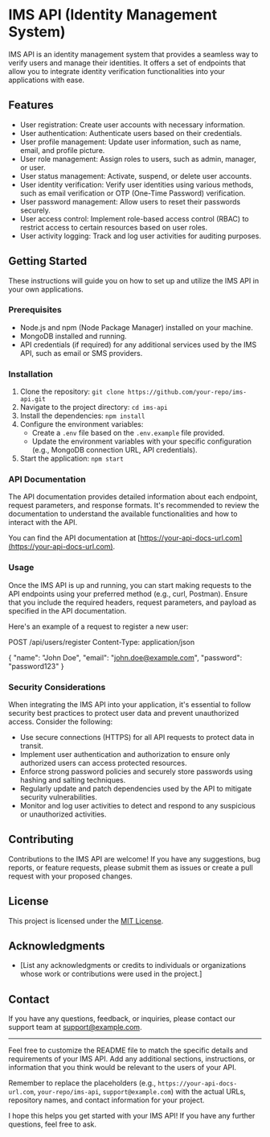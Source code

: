 # IMS API (Identity Management System)

IMS API is an identity management system that provides a seamless way to verify users and manage their identities. It offers a set of endpoints that allow you to integrate identity verification functionalities into your applications with ease.

## Features

- User registration: Create user accounts with necessary information.
- User authentication: Authenticate users based on their credentials.
- User profile management: Update user information, such as name, email, and profile picture.
- User role management: Assign roles to users, such as admin, manager, or user.
- User status management: Activate, suspend, or delete user accounts.
- User identity verification: Verify user identities using various methods, such as email verification or OTP (One-Time Password) verification.
- User password management: Allow users to reset their passwords securely.
- User access control: Implement role-based access control (RBAC) to restrict access to certain resources based on user roles.
- User activity logging: Track and log user activities for auditing purposes.

## Getting Started

These instructions will guide you on how to set up and utilize the IMS API in your own applications. 

### Prerequisites

- Node.js and npm (Node Package Manager) installed on your machine.
- MongoDB installed and running.
- API credentials (if required) for any additional services used by the IMS API, such as email or SMS providers.

### Installation

1. Clone the repository: `git clone https://github.com/your-repo/ims-api.git`
2. Navigate to the project directory: `cd ims-api`
3. Install the dependencies: `npm install`
4. Configure the environment variables:
   - Create a `.env` file based on the `.env.example` file provided.
   - Update the environment variables with your specific configuration (e.g., MongoDB connection URL, API credentials).
5. Start the application: `npm start`

### API Documentation

The API documentation provides detailed information about each endpoint, request parameters, and response formats. It's recommended to review the documentation to understand the available functionalities and how to interact with the API.

You can find the API documentation at [https://your-api-docs-url.com](https://your-api-docs-url.com).

### Usage

Once the IMS API is up and running, you can start making requests to the API endpoints using your preferred method (e.g., curl, Postman). Ensure that you include the required headers, request parameters, and payload as specified in the API documentation.

Here's an example of a request to register a new user:

POST /api/users/register
Content-Type: application/json

{
"name": "John Doe",
"email": "john.doe@example.com",
"password": "password123"
}


### Security Considerations

When integrating the IMS API into your application, it's essential to follow security best practices to protect user data and prevent unauthorized access. Consider the following:

- Use secure connections (HTTPS) for all API requests to protect data in transit.
- Implement user authentication and authorization to ensure only authorized users can access protected resources.
- Enforce strong password policies and securely store passwords using hashing and salting techniques.
- Regularly update and patch dependencies used by the API to mitigate security vulnerabilities.
- Monitor and log user activities to detect and respond to any suspicious or unauthorized activities.

## Contributing

Contributions to the IMS API are welcome! If you have any suggestions, bug reports, or feature requests, please submit them as issues or create a pull request with your proposed changes.

## License

This project is licensed under the [MIT License](https://opensource.org/licenses/MIT).

## Acknowledgments

- [List any acknowledgments or credits to individuals or organizations whose work or contributions were used in the project.]

## Contact

If you have any questions, feedback, or inquiries, please contact our support team at support@example.com.

---

Feel free to customize the README file to match the specific details and requirements of your IMS API. Add any additional sections, instructions, or information that you think would be relevant to the users of your API.

Remember to replace the placeholders (e.g., `https://your-api-docs-url.com`, `your-repo/ims-api`, `support@example.com`) with the actual URLs, repository names, and contact information for your project.

I hope this helps you get started with your IMS API! If you have any further questions, feel free to ask.
